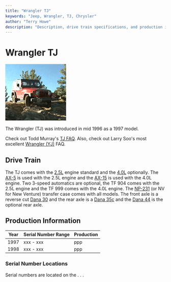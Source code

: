```yaml
---
title: "Wrangler TJ"
keywords: "Jeep, Wrangler, TJ, Chrysler"
author: "Terry Howe"
description: "Description, drive train specifications, and production information for the Jeep Wrangler TJ"
---
```

# Wrangler TJ

[![Scott Parker's TJ on the Spring Creek Trail](../img/parkerst.gif)](../img/parkers.gif)

The Wrangler (TJ) was introduced in mid 1996 as a 1997 model.

Check out Todd Murray's [ TJ FAQ](https://www.visi.com/~tam/tjfaq.md). Also, check out Larry Soo's most excellent [Wrangler (YJ)](https://www.bc4x4.com/faqs/yj.asp) FAQ.

## Drive Train

The TJ comes with the [2.5L](../engine/factory/amc150.md) engine standard and the [4.0L](../engine/factory/amc242.md) optionally. The [AX-5](../transmission/factory/ax5.md) is used with the 2.5L engine and the [AX-15](../transmission/factory/ax15.md) is used with the 4.0L engine. Two 3-speed automatics are optional, the TF 904 comes with the 2.5L engine and the TF 999 comes with the 4.0L engine. The [NP-231](../xfer/factory/np231.md) (or NV for New Venture) transfer case comes with all models. The front axle is a reverse cut [Dana 30](../axle/factory/04-d30.md) and the rear axle is a [Dana 35c](../axle/factory/03-d35c.md) and the [Dana 44](../axle/factory/02-d44.md) is the optional rear axle.

## Production Information

| Year | Serial Number Range | Production |
|------|---------------------|------------|
| 1997 | xxx - xxx           | ppp        |
| 1998 | xxx - xxx           | ppp        |

### Serial Number Locations

Serial numbers are located on the . . .